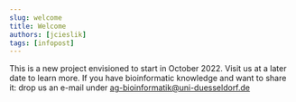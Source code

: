 ```yaml
---
slug: welcome
title: Welcome
authors: [jcieslik]
tags: [infopost]
---
```

This is a new project envisioned to start in October 2022.
Visit us at a later date to learn more.
If you have bioinformatic knowledge and want to share it: drop us an e-mail under ag-bioinformatik@uni-duesseldorf.de